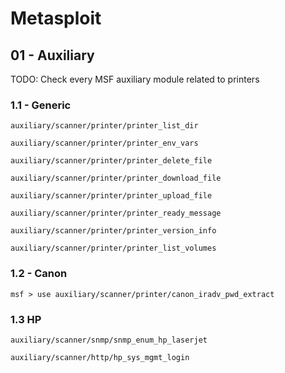 # Metasploit

## 01 - Auxiliary

TODO: Check every MSF auxiliary module related to printers

### 1.1 - Generic

```
auxiliary/scanner/printer/printer_list_dir

auxiliary/scanner/printer/printer_env_vars

auxiliary/scanner/printer/printer_delete_file

auxiliary/scanner/printer/printer_download_file

auxiliary/scanner/printer/printer_upload_file

auxiliary/scanner/printer/printer_ready_message

auxiliary/scanner/printer/printer_version_info

auxiliary/scanner/printer/printer_list_volumes
```

### 1.2 - Canon

```
msf > use auxiliary/scanner/printer/canon_iradv_pwd_extract
```

### 1.3 HP

```
auxiliary/scanner/snmp/snmp_enum_hp_laserjet

auxiliary/scanner/http/hp_sys_mgmt_login
```